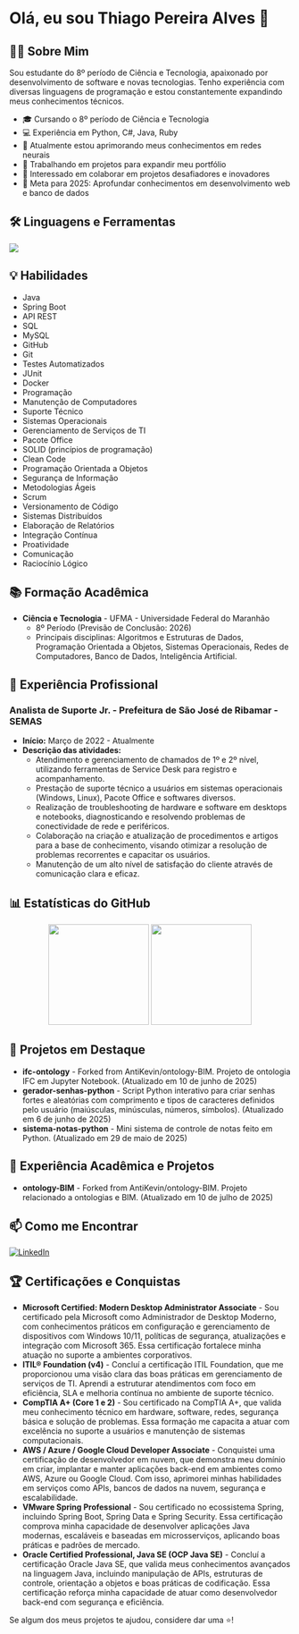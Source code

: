 # Olá, eu sou Thiago Pereira Alves 👋

## 👨‍💻 Sobre Mim

Sou estudante do 8º período de Ciência e Tecnologia, apaixonado por desenvolvimento de software e novas tecnologias. Tenho experiência com diversas linguagens de programação e estou constantemente expandindo meus conhecimentos técnicos.

*   🎓 Cursando o 8º período de Ciência e Tecnologia
*   💻 Experiência em Python, C#, Java, Ruby
*   🌱 Atualmente estou aprimorando meus conhecimentos em redes neurais
*   🔭 Trabalhando em projetos para expandir meu portfólio
*   👯 Interessado em colaborar em projetos desafiadores e inovadores
*   🎯 Meta para 2025: Aprofundar conhecimentos em desenvolvimento web e banco de dados

## 🛠️ Linguagens e Ferramentas

<p align="left">
  <img src="https://skillicons.dev/icons?i=python,c,cpp,java,html,css,js,sql,git" />
</p>

## 💡 Habilidades

*   Java
*   Spring Boot
*   API REST
*   SQL
*   MySQL
*   GitHub
*   Git
*   Testes Automatizados
*   JUnit
*   Docker
*   Programação
*   Manutenção de Computadores
*   Suporte Técnico
*   Sistemas Operacionais
*   Gerenciamento de Serviços de TI
*   Pacote Office
*   SOLID (princípios de programação)
*   Clean Code
*   Programação Orientada a Objetos
*   Segurança de Informação
*   Metodologias Ágeis
*   Scrum
*   Versionamento de Código
*   Sistemas Distribuídos
*   Elaboração de Relatórios
*   Integração Contínua
*   Proatividade
*   Comunicação
*   Raciocínio Lógico

## 📚 Formação Acadêmica

*   **Ciência e Tecnologia** - UFMA - Universidade Federal do Maranhão
    *   8º Período (Previsão de Conclusão: 2026)
    *   Principais disciplinas: Algoritmos e Estruturas de Dados, Programação Orientada a Objetos, Sistemas Operacionais, Redes de Computadores, Banco de Dados, Inteligência Artificial.

## 💼 Experiência Profissional

### Analista de Suporte Jr. - Prefeitura de São José de Ribamar - SEMAS
*   **Início:** Março de 2022 - Atualmente
*   **Descrição das atividades:**
    *   Atendimento e gerenciamento de chamados de 1º e 2º nível, utilizando ferramentas de Service Desk para registro e acompanhamento.
    *   Prestação de suporte técnico a usuários em sistemas operacionais (Windows, Linux), Pacote Office e softwares diversos.
    *   Realização de troubleshooting de hardware e software em desktops e notebooks, diagnosticando e resolvendo problemas de conectividade de rede e periféricos.
    *   Colaboração na criação e atualização de procedimentos e artigos para a base de conhecimento, visando otimizar a resolução de problemas recorrentes e capacitar os usuários.
    *   Manutenção de um alto nível de satisfação do cliente através de comunicação clara e eficaz.

## 📊 Estatísticas do GitHub

<p align="center">
  <img height="180em" src="https://github-readme-stats.vercel.app/api?username=xthgo19&show_icons=true&theme=dracula&include_all_commits=true&count_private=true"/>
  <img height="180em" src="https://github-readme-stats.vercel.app/api/top-langs/?username=xthgo19&layout=compact&langs_count=7&theme=dracula"/>
</p>

## 🚀 Projetos em Destaque

*   **ifc-ontology** - Forked from AntiKevin/ontology-BIM. Projeto de ontologia IFC em Jupyter Notebook. (Atualizado em 10 de junho de 2025)
*   **gerador-senhas-python** - Script Python interativo para criar senhas fortes e aleatórias com comprimento e tipos de caracteres definidos pelo usuário (maiúsculas, minúsculas, números, símbolos). (Atualizado em 6 de junho de 2025)
*   **sistema-notas-python** - Mini sistema de controle de notas feito em Python. (Atualizado em 29 de maio de 2025)

## 💼 Experiência Acadêmica e Projetos

*   **ontology-BIM** - Forked from AntiKevin/ontology-BIM. Projeto relacionado a ontologias e BIM. (Atualizado em 10 de julho de 2025)

## 📫 Como me Encontrar

[![LinkedIn](https://img.shields.io/badge/LinkedIn-0077B5?style=for-the-badge&logo=linkedin&logoColor=white)](https://www.linkedin.com/in/thiago-pereira-alves-98b7a7212/)

## 🏆 Certificações e Conquistas

*   **Microsoft Certified: Modern Desktop Administrator Associate** - Sou certificado pela Microsoft como Administrador de Desktop Moderno, com conhecimentos práticos em configuração e gerenciamento de dispositivos com Windows 10/11, políticas de segurança, atualizações e integração com Microsoft 365. Essa certificação fortalece minha atuação no suporte a ambientes corporativos.
*   **ITIL® Foundation (v4)** - Concluí a certificação ITIL Foundation, que me proporcionou uma visão clara das boas práticas em gerenciamento de serviços de TI. Aprendi a estruturar atendimentos com foco em eficiência, SLA e melhoria contínua no ambiente de suporte técnico.
*   **CompTIA A+ (Core 1 e 2)** - Sou certificado na CompTIA A+, que valida meu conhecimento técnico em hardware, software, redes, segurança básica e solução de problemas. Essa formação me capacita a atuar com excelência no suporte a usuários e manutenção de sistemas computacionais.
*   **AWS / Azure / Google Cloud Developer Associate** - Conquistei uma certificação de desenvolvedor em nuvem, que demonstra meu domínio em criar, implantar e manter aplicações back-end em ambientes como AWS, Azure ou Google Cloud. Com isso, aprimorei minhas habilidades em serviços como APIs, bancos de dados na nuvem, segurança e escalabilidade.
*   **VMware Spring Professional** - Sou certificado no ecossistema Spring, incluindo Spring Boot, Spring Data e Spring Security. Essa certificação comprova minha capacidade de desenvolver aplicações Java modernas, escaláveis e baseadas em microsserviços, aplicando boas práticas e padrões de mercado.
*   **Oracle Certified Professional, Java SE (OCP Java SE)** - Concluí a certificação Oracle Java SE, que valida meus conhecimentos avançados na linguagem Java, incluindo manipulação de APIs, estruturas de controle, orientação a objetos e boas práticas de codificação. Essa certificação reforça minha capacidade de atuar como desenvolvedor back-end com segurança e eficiência.

Se algum dos meus projetos te ajudou, considere dar uma ⭐️!

